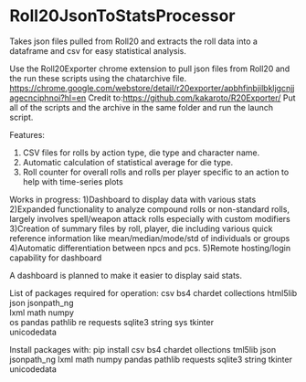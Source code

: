 # Roll20JsonToStatsProcessor
Takes json files pulled from Roll20 and extracts the roll data into a dataframe and csv for easy statistical analysis. 

Use the Roll20Exporter chrome extension to pull json files from Roll20 and the run these scripts using the chatarchive file.
https://chrome.google.com/webstore/detail/r20exporter/apbhfinbjilbkljgcnjjagecnciphnoi?hl=en
Credit to:https://github.com/kakaroto/R20Exporter/
Put all of the scripts and the archive in the same folder and run the launch script.

Features: 
1) CSV files for rolls by action type, die type and character name. 
2) Automatic calculation of statistical average for die type. 
3) Roll counter for overall rolls and rolls per player specific to an action to help with time-series plots

Works in progress:
1)Dashboard to display data with various stats
2)Expanded functionality to analyze compound rolls or non-standard rolls, largely involves spell/weapon attack rolls especially with custom modifiers
3)Creation of summary files by roll, player, die including various quick reference information like mean/median/mode/std of individuals or groups
4)Automatic differentiation between npcs and pcs. 
5)Remote hosting/login capability for dashboard


A dashboard is planned to make it easier to display said stats.

List of packages required for operation:
 csv
 bs4 
 chardet
 collections 
 html5lib
 json
 jsonpath_ng  
 lxml
 math
 numpy  
 os
 pandas 
 pathlib
 re
 requests
 sqlite3
 string
 sys
 tkinter  
 unicodedata

Install packages with: pip install csv bs4 chardet ollections tml5lib json jsonpath_ng lxml math numpy pandas pathlib requests sqlite3 string tkinter unicodedata
